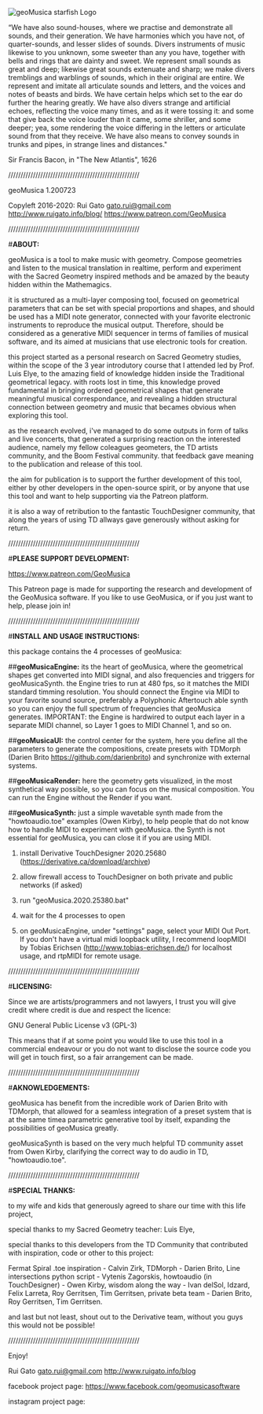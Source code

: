 ![geoMusica starfish Logo](http://www.ruigato.info/blog/wp-content/uploads/2020/07/logo20_starfish_720.jpg)

“We have also sound-houses, where we practise and 
 demonstrate all sounds, and their generation. 
 We have harmonies which you have not, of 
 quarter-sounds, and lesser slides of sounds. 
 Divers instruments of music likewise to you 
 unknown, some sweeter than any you have, together 
 with bells and rings that are dainty and sweet. 
 We represent small sounds as great and deep; 
 likewise great sounds extenuate and sharp; 
 we make divers tremblings and warblings of sounds,
 which in their original are entire. We represent 
 and imitate all articulate sounds and letters, 
 and the voices and notes of beasts and birds. 
 We have certain helps which set to the ear do 
 further the hearing greatly. We have also divers 
 strange and artificial echoes, reflecting the 
 voice many times, and as it were tossing it: 
 and some  that give back the voice louder than it 
 came, some shriller, and some deeper; yea, some 
 rendering the voice differing in the letters or 
 articulate sound from that they receive. 
 We have also means to convey sounds in trunks 
 and pipes, in strange lines and distances." 
 
 Sir Francis Bacon, in "The New Atlantis", 1626
 


/////////////////////////////////////////////////////

geoMusica 1.200723

Copyleft 2016-2020:
Rui Gato
gato.rui@gmail.com
http://www.ruigato.info/blog/
https://www.patreon.com/GeoMusica


/////////////////////////////////////////////////////

#**ABOUT:**

geoMusica is a tool to make music with geometry. 
Compose geometries and listen to the musical 
translation in realtime, perform and experiment 
with the Sacred Geometry inspired methods and be 
amazed by the beauty hidden within the Mathemagics. 

it is structured as a multi-layer composing tool, 
focused on geometrical parameters that can be set 
with special proportions and shapes, and should be 
used has a MIDI note generator, connected with your 
favorite electronic instruments to reproduce the 
musical output. Therefore, should be considered as 
a generative MIDI sequencer in terms of families of 
musical software, and its aimed at musicians that 
use electronic tools for creation. 

this project started as a personal research on 
Sacred Geometry studies, within the scope of the 
3 year introdutory course that I attended led by 
Prof. Luis Elye, to the amazing field of knowledge 
hidden inside the Traditional geometrical legacy. 
with roots lost in time, this knowledge proved 
fundamental in bringing ordered geometrical shapes 
that generate meaningful musical correspondance, 
and revealing a hidden structural connection between 
geometry and music that becames obvious when 
exploring this tool.

as the research evolved, i've managed to do some 
outputs in form of talks and live concerts, that 
generated a surprising reaction on the interested 
audience, namely my fellow coleagues geometers, 
the TD artists community, and the Boom Festival 
community. that feedback gave meaning to the 
publication and release of this tool.

the aim for publication is to support the further 
development of this tool, either by other 
developers in the open-source spirit, or by anyone 
that use this tool and want to help supporting 
via the Patreon platform.

it is also a way of retribution to the fantastic 
TouchDesigner community, that along the years of 
using TD allways gave generously without asking for 
return.


/////////////////////////////////////////////////////

#**PLEASE SUPPORT DEVELOPMENT:**

https://www.patreon.com/GeoMusica

This Patreon page is made for supporting the 
research and development of the GeoMusica software. 
If you like to use GeoMusica, or if you 
just want to help, please join in!


/////////////////////////////////////////////////////

#**INSTALL AND USAGE INSTRUCTIONS:**

this package contains the 4 processes of geoMusica:

##**geoMusicaEngine:** 
its the heart of geoMusica, where the geometrical 
shapes get converted into MIDI signal, and also 
frequencies and triggers for geoMusicaSynth. the 
Engine tries to run at 480 fps, so it matches the MIDI
standard timming resolution. You should connect 
the Engine via MIDI to your favorite sound source, 
preferably a Polyphonic Aftertouch able synth so you 
can enjoy the full spectrum of frequencies that 
geoMusica generates. IMPORTANT: the Engine is hardwired
to output each layer in a separate MIDI channel, so 
Layer 1 goes to MIDI Channel 1, and so on.

##**geoMusicaUI:**
the control center for the system, here you define
all the parameters to generate the compositions, 
create presets with TDMorph (Darien Brito 
https://github.com/darienbrito) and synchronize 
with external systems.

##**geoMusicaRender:**
here the geometry gets visualized, in the most 
synthetical way possible, so you can focus on
the musical composition. You can run the Engine without
the Render if you want.

##**geoMusicaSynth:**
just a simple wavetable synth made from the "howtoaudio.toe"
examples (Owen Kirby), to help people that do not know
how to handle MIDI to experiment with geoMusica. the Synth
is not essential for geoMusica, you can close it if you 
are using MIDI.



1. install Derivative TouchDesigner 2020.25680 
(https://derivative.ca/download/archive)

2. allow firewall access to TouchDesigner on both 
private and public networks (if asked)

3. run "geoMusica.2020.25380.bat"

4. wait for the 4 processes to open

5. on geoMusicaEngine, under "settings" page, select your 
MIDI Out Port. If you don't have a virtual midi loopback 
utility, I recommend loopMIDI by Tobias Erichsen 
(http://www.tobias-erichsen.de/) for localhost usage, 
and rtpMIDI for remote usage.


/////////////////////////////////////////////////////

#**LICENSING:**

Since we are artists/programmers and not lawyers, 
I trust you will give credit where credit is due 
and respect the licence: 

GNU General Public License v3 (GPL-3) 

This means that if at some point you would like to 
use this tool in a commercial endeavour or you do not 
want to disclose the source code you will get in touch 
first, so a fair arrangement can be made.


/////////////////////////////////////////////////////

#**AKNOWLEDGEMENTS:**

geoMusica has benefit from the incredible work of 
Darien Brito with TDMorph, that allowed for a 
seamless integration of a preset system that is 
at the same timea parametric generative tool by 
itself, expanding the possibilities of geoMusica 
greatly.

geoMusicaSynth is based on the very much helpful
TD community asset from Owen Kirby, clarifying 
the correct way to do audio in TD, "howtoaudio.toe".


/////////////////////////////////////////////////////

#**SPECIAL THANKS:**

to my wife and kids that generously agreed to share 
our time with this life project, 

special thanks to my Sacred Geometry teacher:
Luis Elye,

special thanks to this developers 
from the TD Community that contributed 
with inspiration, code or other to this project:

Fermat Spiral .toe inspiration - Calvin Zirk,
TDMorph - Darien Brito,
Line intersections python script - Vytenis Zagorskis,
howtoaudio (in TouchDesigner) - Owen Kirby, 
wisdom along the way - Ivan delSol, Idzard, 
Felix Larreta, Roy Gerritsen, Tim Gerritsen, 
private beta team - Darien Brito, Roy Gerritsen, 
Tim Gerritsen.

and last but not least, shout out to the Derivative team,
without you guys this would not be possible!

/////////////////////////////////////////////////////

Enjoy!

Rui Gato
gato.rui@gmail.com
http://www.ruigato.info/blog

facebook project page:
https://www.facebook.com/geomusicasoftware

instagram project page:

